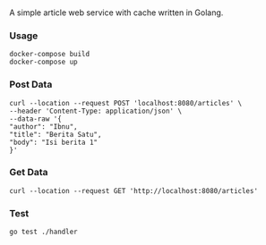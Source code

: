 ###

A simple article web service with cache written in Golang.

### Usage
```
docker-compose build
docker-compose up
```

### Post Data
```
curl --location --request POST 'localhost:8080/articles' \
--header 'Content-Type: application/json' \
--data-raw '{
"author": "Ibnu",
"title": "Berita Satu",
"body": "Isi berita 1"
}'
```


### Get Data

```
curl --location --request GET 'http://localhost:8080/articles'
```

### Test

```
go test ./handler
```
